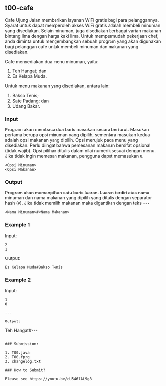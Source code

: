 ## t00-cafe

Cafe Ujung Jalan memberikan layanan WiFi gratis bagi para pelanggannya. Syarat untuk dapat memperoleh akses WiFi gratis adalah membeli minuman yang disediakan. Selain minuman, juga disediakan berbagai varian makanan bintang lima dengan harga kaki lima. Untuk mempermudah pekerjaan chef, anda diminta untuk mengembangkan sebuah program yang akan digunakan bagi pelanggan cafe untuk membeli minuman dan makanan yang disediakan.

Cafe menyediakan dua menu minuman, yaitu:
1. Teh Hangat; dan
2. Es Kelapa Muda.

Untuk menu makanan yang disediakan, antara lain:
1. Bakso Tenis;
2. Sate Padang; dan
3. Udang Bakar.

### Input

Program akan membaca dua baris masukan secara berturut. Masukan pertama berupa opsi minuman yang dipilih, sementara masukan kedua adalah opsi makanan yang dipilih. Opsi merujuk pada menu yang disediakan. Perlu diingat bahwa pemesanan makanan bersifat opsional (tidak wajib). Opsi pilihan ditulis dalam nilai numerik sesuai dengan menu. Jika tidak ingin memesan makanan, pengguna dapat memasukan ```0```.
```
<Opsi Minuman>
<Opsi Makanan>

```

### Output

Program akan memanpilkan satu baris luaran. Luaran terdiri atas nama minuman dan nama makanan yang dipilih yang ditulis dengan separator hash (```#```). Jika tidak memilih makanan maka digantikan dengan teks ```---```
```
<Nama Minuman>#<Nama Makanan>

```

### Example 1

Input:
```
2
1

```

Output:
```
Es Kelapa Muda#Bakso Tenis

```

### Example 2

Input:
```
1
0

---

Output:
```
Teh Hangat#---

```

### Submission:

1. T00.java
2. T00.fprg
3. changelog.txt

### How to Submit?

Please see https://youtu.be/cU546lAL9g8